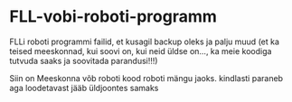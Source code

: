 # FLL-vobi-roboti-programm
FLLi roboti programmi failid, et kusagil backup oleks ja palju muud (et ka teised meeskonnad, kui soovi on, kui neid üldse on..., ka meie koodiga tutvuda saaks ja soovitada parandusi!!!)

Siin on Meeskonna võb roboti kood roboti mängu jaoks. kindlasti paraneb aga loodetavast jääb üldjoontes samaks
